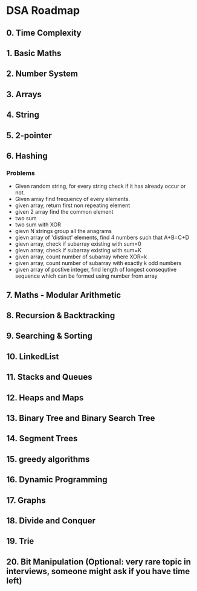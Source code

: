 # DSA Roadmap

## 0. Time Complexity

## 1. Basic Maths

## 2. Number System 

## 3. Arrays

## 4. String

## 5. 2-pointer

## 6. Hashing
  ### Problems ###
 * Given random string, for every string check if it has already occur or not.
 * Given array find frequency of every elements.
 * given array, return first non repeating element
 * given 2 array find the common element
 * two sum
 * two sum with XOR
 * gievn N strings group all the anagrams
 * gievn array of 'distinct' elements, find 4 numbers such that A+B=C+D
 * gievn array, check if subarray existing with sum=0
 * gievn array, check if subarray existing with sum=K
 * given array, count number of subarray where XOR=k
 * given array, count number of subarray with exactly k odd numbers
 * given array of postive integer, find length of longest consequtive sequence which can be formed using number from array

## 7. Maths - Modular Arithmetic

## 8. Recursion & Backtracking

## 9. Searching & Sorting

## 10. LinkedList

## 11. Stacks and Queues

## 12. Heaps and Maps

## 13. Binary Tree and Binary Search Tree

## 14. Segment Trees

## 15. greedy algorithms

## 16. Dynamic Programming

## 17. Graphs

## 18. Divide and Conquer

## 19. Trie

## 20. Bit Manipulation (Optional: very rare topic in interviews, someone might ask if you have time left)
